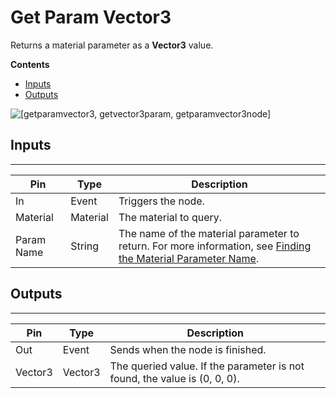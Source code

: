 # Get Param Vector3<a name="material-get-vector3-param-node"></a>

Returns a material parameter as a **Vector3** value\.

**Contents**
+ [Inputs](#material-get-vector3-param-node-input)
+ [Outputs](#material-get-vector3-param-node-output)

![\[getparamvector3, getvector3param, getparamvector3node\]](http://docs.aws.amazon.com/lumberyard/latest/userguide/images/scriptcanvasnodes/script-canvas-get-param-vector3-node.png)

## Inputs<a name="material-get-vector3-param-node-input"></a>


****  

| Pin | Type | Description | 
| --- | --- | --- | 
| In | Event | Triggers the node\. | 
| Material | Material |  The material to query\.  | 
| Param Name | String |  The name of the material parameter to return\. For more information, see [Finding the Material Parameter Name](material-param-names.md)\.  | 

## Outputs<a name="material-get-vector3-param-node-output"></a>


****  

| Pin | Type | Description | 
| --- | --- | --- | 
| Out | Event | Sends when the node is finished\. | 
| Vector3 | Vector3 | The queried value\. If the parameter is not found, the value is \(0, 0, 0\)\. | 
